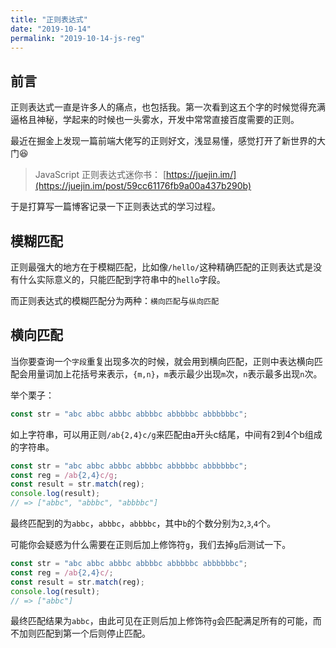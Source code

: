 ```yaml
---
title: "正则表达式"
date: "2019-10-14"
permalink: "2019-10-14-js-reg"
---
```


## 前言

正则表达式一直是许多人的痛点，也包括我。第一次看到这五个字的时候觉得充满逼格且神秘，学起来的时候也一头雾水，开发中常常直接百度需要的正则。

最近在掘金上发现一篇前端大佬写的正则好文，浅显易懂，感觉打开了新世界的大门😆

>JavaScript 正则表达式迷你书： [https://juejin.im/](https://juejin.im/post/59cc61176fb9a00a437b290b)

于是打算写一篇博客记录一下正则表达式的学习过程。

## 模糊匹配

正则最强大的地方在于模糊匹配，比如像```/hello/```这种精确匹配的正则表达式是没有什么实际意义的，只能匹配到字符串中的```hello```字段。

而正则表达式的模糊匹配分为两种：```横向匹配```与```纵向匹配```

## 横向匹配

当你要查询一个```字段```重复出现多次的时候，就会用到横向匹配，正则中表达横向匹配会用量词加上花括号来表示，```{m,n}```，```m```表示最少出现```m```次，```n```表示最多出现```n```次。

举个栗子：

```js
const str = "abc abbc abbbc abbbbc abbbbbc abbbbbbc";
```

如上字符串，可以用正则```/ab{2,4}c/g```来匹配由a开头c结尾，中间有2到4个b组成的字符串。

```js
const str = "abc abbc abbbc abbbbc abbbbbc abbbbbbc";
const reg = /ab{2,4}c/g;
const result = str.match(reg);
console.log(result);
// => ["abbc", "abbbc", "abbbbc"]
```

最终匹配到的为```abbc```，```abbbc```，```abbbbc```，其中```b```的个数分别为```2```,```3```,```4```个。

可能你会疑惑为什么需要在正则后加上修饰符```g```，我们去掉```g```后测试一下。

```js
const str = "abc abbc abbbc abbbbc abbbbbc abbbbbbc";
const reg = /ab{2,4}c/;
const result = str.match(reg);
console.log(result);
// => ["abbc"]
```

最终匹配结果为```abbc```，由此可见在正则后加上修饰符```g```会匹配满足所有的可能，而不加则匹配到第一个后则停止匹配。